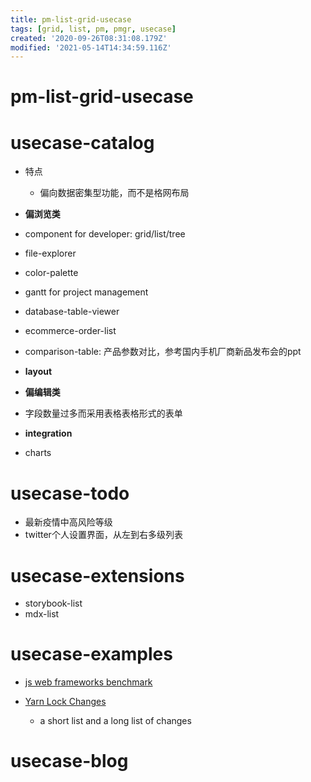 ```yaml
---
title: pm-list-grid-usecase
tags: [grid, list, pm, pmgr, usecase]
created: '2020-09-26T08:31:08.179Z'
modified: '2021-05-14T14:34:59.116Z'
---
```


# pm-list-grid-usecase

# usecase-catalog

- 特点
  - 偏向数据密集型功能，而不是格网布局

- **偏浏览类**
- component for developer: grid/list/tree
- file-explorer
- color-palette
- gantt for project management
- database-table-viewer
- ecommerce-order-list
- comparison-table: 产品参数对比，参考国内手机厂商新品发布会的ppt

- **layout**

- **偏编辑类**
- 字段数量过多而采用表格表格形式的表单

- **integration**
- charts

# usecase-todo

- 最新疫情中高风险等级
- twitter个人设置界面，从左到右多级列表

# usecase-extensions

- storybook-list
- mdx-list

# usecase-examples

- [js web frameworks benchmark](https://krausest.github.io/js-framework-benchmark/2020/table_chrome_86.0.4240.75.html)

- [Yarn Lock Changes](https://github.com/Simek/yarn-lock-changes)
  - a short list and a long list of changes

# usecase-blog
